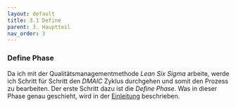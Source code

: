 ```yaml
---
layout: default
title: 3.1 Define
parent: 3. Hauptteil
nav_order: 3
---
```

### Define Phase

Da ich mit der Qualitätsmanagementmethode *Lean Six Sigma* arbeite, werde ich Schritt für Schritt den *DMAIC* Zyklus durchgehen und somit den Prozess zu bearbeiten. Der erste Schritt dazu ist die *Define Phase*. Was in dieser Phase genau geschieht, wird in der [Einleitung](../Einleitung/2.5%20Projektmanagementmethode.md#lean) beschrieben.

